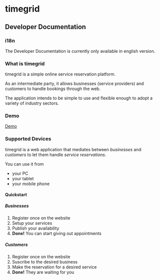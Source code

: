# timegrid

## Developer Documentation

### i18n

The Developer Documentation is currently only available in english version.

### What is timegrid

timegrid is a simple online service reservation platform.

As an intermediate party, it allows businesses (service providers) and customers to handle bookings through the web.

The application intends to be simple to use and flexible enough to adopt a variety of industry sectors.

### Demo

[Demo](http://demo.timegrid.io/)

### Supported Devices

timegrid is a web application that mediates between *businesses* and *customers* to let them handle *service reservations*.

You can use it from

  - your PC
  - your tablet
  - your mobile phone

#### Quickstart

##### Businesses

  1. Register once on the website
  2. Setup your services
  3. Publish your availability
  4. __Done!__ You can start giving out appointments

##### Customers

  1. Register once on the website
  2. Suscribe to the desired business
  3. Make the reservation for a desired service
  4. __Done!__ They are waiting for you
